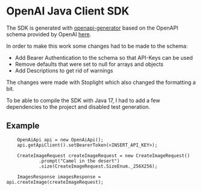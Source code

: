 # OpenAI Java Client SDK

The SDK is generated with [openapi-generator](https://openapi-generator.tech) based on the OpenAPI schema provided by OpenAI [here](https://github.com/openai/openai-openapi).

In order to make this work some changes had to be made to the schema:

- Add Bearer Authentication to the schema so that API-Keys can be used
- Remove defaults that were set to null for arrays and objects
- Add Descriptions to get rid of warnings

The changes were made with Stoplight which also changed the formatting a bit.

To be able to compile the SDK with Java 17, I had to add a few dependencies to the project and disabled test generation.

## Example

        OpenAiApi api = new OpenAiApi();
        api.getApiClient().setBearerToken(<INSERT_API_KEY>);

        CreateImageRequest createImageRequest = new CreateImageRequest()
                .prompt("Camel in the desert")
                .size(CreateImageRequest.SizeEnum._256X256);

        ImagesResponse imagesResponse = api.createImage(createImageRequest);
